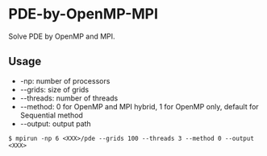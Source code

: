 # PDE-by-OpenMP-MPI

Solve PDE by OpenMP and MPI.

## Usage

* -np: number of processors
* --grids: size of grids
* --threads: number of threads
* --method: 0 for OpenMP and MPI hybrid, 1 for OpenMP only, default for Sequential method
* --output: output path

`$ mpirun -np 6 <XXX>/pde --grids 100 --threads 3 --method 0 --output <XXX>`
